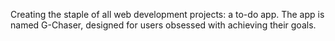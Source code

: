 Creating the staple of all web development projects: a to-do app. The app is named G-Chaser,
designed for users obsessed with achieving their goals.
